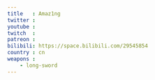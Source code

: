```yaml
---
title   : Amaz1ng
twitter :
youtube :
twitch  :
patreon :
bilibili: https://space.bilibili.com/29545854
country : cn
weapons :
    - long-sword
---
```

